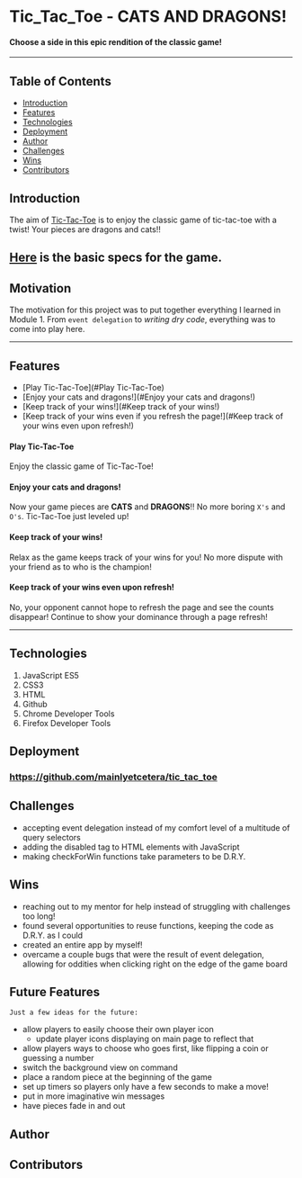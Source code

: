 # Tic_Tac_Toe - CATS AND DRAGONS!

#### Choose a side in this epic rendition of the classic game!

---

## Table of Contents

- [Introduction](#introduction)
- [Features](#features)
- [Technologies](#technologies)
- [Deployment](#deployment)
- [Author](#author)
- [Challenges](#challenges)
- [Wins](#wins)
- [Contributors](#contributors)

## Introduction

The aim of [Tic-Tac-Toe](https://github.com/mainlyetcetera/tic_tac_toe) is to enjoy the classic game of tic-tac-toe with a twist! Your pieces are dragons and cats!!

[Here](https://frontend.turing.io/projects/module-1/tic-tac-toe-solo.html) is the basic specs for the game.
---

## Motivation

The motivation for this project was to put together everything I learned in Module 1. From `event delegation` to *writing dry code*, everything was to come into play here.

---

## Features

- [Play Tic-Tac-Toe](#Play Tic-Tac-Toe)
- [Enjoy your cats and dragons!](#Enjoy your cats and dragons!)
- [Keep track of your wins!](#Keep track of your wins!)
- [Keep track of your wins even if you refresh the page!](#Keep track of your wins even upon refresh!)

#### Play Tic-Tac-Toe

Enjoy the classic game of Tic-Tac-Toe!

#### Enjoy your cats and dragons!

Now your game pieces are **CATS** and **DRAGONS**!! No more boring `X's` and `O's`. Tic-Tac-Toe just leveled up!

#### Keep track of your wins!

Relax as the game keeps track of your wins for you! No more dispute with your friend as to who is the champion!

#### Keep track of your wins even upon refresh!

No, your opponent cannot hope to refresh the page and see the counts disappear! Continue to show your dominance through a page refresh!

---

## Technologies

1. JavaScript ES5
2. CSS3
3. HTML
4. Github
5. Chrome Developer Tools
6. Firefox Developer Tools

## Deployment
### https://github.com/mainlyetcetera/tic_tac_toe

## Challenges

- accepting event delegation instead of my comfort level of a multitude of query selectors
- adding the disabled tag to HTML elements with JavaScript
- making checkForWin functions take parameters to be D.R.Y.

## Wins

- reaching out to my mentor for help instead of struggling with challenges too long!
- found several opportunities to reuse functions, keeping the code as D.R.Y. as I could
- created an entire app by myself!
- overcame a couple bugs that were the result of event delegation, allowing for oddities when clicking right on the edge of the game board

## Future Features

`Just a few ideas for the future:`

- allow players to easily choose their own player icon
  - update player icons displaying on main page to reflect that
- allow players ways to choose who goes first, like flipping a coin or guessing a number
- switch the background view on command
- place a random piece at the beginning of the game
- set up timers so players only have a few seconds to make a move!
- put in more imaginative win messages
- have pieces fade in and out

## Author

## Contributors
